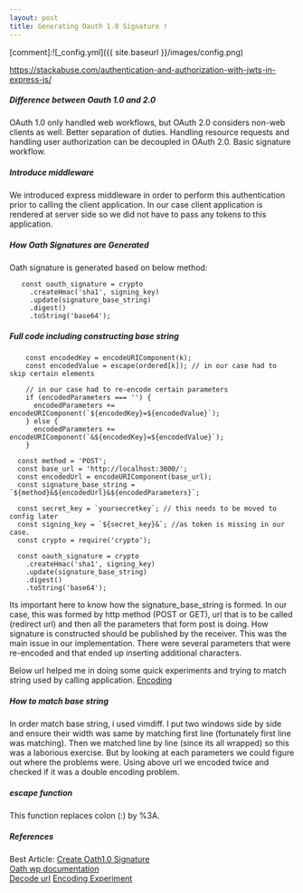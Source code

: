 ```yaml
---
layout: post
title: Generating Oauth 1.0 Signature ! 
---
```


[comment]:![_config.yml]({{ site.baseurl }}/images/config.png)

https://stackabuse.com/authentication-and-authorization-with-jwts-in-express-js/

##### Difference between Oauth 1.0 and 2.0 
OAuth 1.0 only handled web workflows, but OAuth 2.0 considers non-web clients as well. Better separation of duties. Handling resource requests and handling user authorization can be decoupled in OAuth 2.0. Basic signature workflow.

##### Introduce middleware
We introduced express middleware in order to perform this authentication
prior to calling the client application. In our case client application
is rendered at server side so we did not have to pass any tokens
to this application. 

##### How Oath Signatures are Generated 
Oath signature is generated based on below method: <br>

```
   const oauth_signature = crypto  
     .createHmac('sha1', signing_key) 
     .update(signature_base_string) 
     .digest() 
     .toString('base64'); 
```

##### Full code including constructing base string
```
    const encodedKey = encodeURIComponent(k);
    const encodedValue = escape(ordered[k]); // in our case had to skip certain elements 

    // in our case had to re-encode certain parameters
    if (encodedParameters === '') {
      encodedParameters += encodeURIComponent(`${encodedKey}=${encodedValue}`);
    } else {
      encodedParameters += encodeURIComponent(`&${encodedKey}=${encodedValue}`);
    }

  const method = 'POST';
  const base_url = 'http://localhost:3000/';
  const encodedUrl = encodeURIComponent(base_url);
  const signature_base_string = `${method}&${encodedUrl}&${encodedParameters}`;

  const secret_key = `yoursecretkey`; // this needs to be moved to config later
  const signing_key = `${secret_key}&`; //as token is missing in our case.
  const crypto = require('crypto');

  const oauth_signature = crypto
    .createHmac('sha1', signing_key)
    .update(signature_base_string)
    .digest()
    .toString('base64');
```

Its important here to know how the signature_base_string is formed. 
In our case, this was formed by http method (POST or GET), url that 
is to be called (redirect url) and then all the parameters that 
form post is doing. How signature is constructed should be published by the receiver.
This was the main issue in our implementation. There were several
parameters that were re-encoded and that ended up inserting additional 
characters. 

Below url helped me in doing some quick experiments and trying to match 
string used by calling application. 
[Encoding](https://developer.mozilla.org/en-US/docs/Web/JavaScript/Reference/Global_Objects/encodeURIComponent#:~:text=The%20encodeURIComponent()%20function%20encodes,two%20%22surrogate%22%20characters)  

##### How to match base string 
In order match base string, i used vimdiff. I put two windows side by side
and ensure their width was same by matching first line (fortunately 
first line was matching). Then we matched line by line (since its all wrapped)
so this was a laborious exercise. But by looking at each parameters we could 
figure out where the problems were. Using above url we encoded twice and checked
if it was a double encoding problem. 

##### escape function 
This function replaces colon (:) by %3A. 

##### References <br>
Best Article: 
[Create Oath1.0 Signature](https://medium.com/@pandeysoni/how-to-create-oauth-1-0a-signature-in-node-js-7d477dead170) <br>
[Oath wp documentation](https://oauth1.wp-api.org/docs/advanced/Web.html) <br>
[Decode url](https://meyerweb.com/eric/tools/dencoder/)
[Encoding Experiment](https://developer.mozilla.org/en-US/docs/Web/JavaScript/Reference/Global_Objects/encodeURIComponent#:~:text=The%20encodeURIComponent()%20function%20encodes,two%20%22surrogate%22%20characters)  

